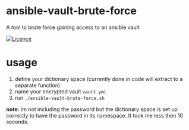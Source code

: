 # ansible-vault-brute-force
A tool to brute force gaining access to an ansible vault

[![Licence](https://img.shields.io/badge/Licence-ISC-blue.svg)](https://opensource.org/licenses/ISC)

# usage
1. define your dictionary space (currently done in code will extract to a separate function)
2. name your encrypted vault `vault.yml`
3. run `./ansible-vault-brute-force.sh`

**note:** im not including the password but the dictionary space is set up correctly to have the password in its namespace.  It took me less then 10 seconds.
